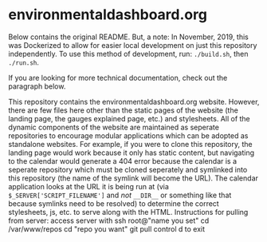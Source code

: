# environmentaldashboard.org

Below contains the original README.
But, a note:
In November, 2019, this was Dockerized to allow for easier local development
on just this repository independently.
To use this method of development, run:
`./build.sh`, then `./run.sh`.

If you are looking for more technical documentation, check out the paragraph
below.

This repository contains the environmentaldashboard.org website. However, there are few files here other than the static pages of the website (the landing page, the gauges explained page, etc.) and stylesheets. All of the dynamic components of the website are maintained as seperate repositories to encourage modular applications which can be adopted as standalone websites. For example, if you were to clone this repository, the landing page would work because it only has static content, but navigating to the calendar would generate a 404 error because the calendar is a seperate repository which must be cloned seperately and symlinked into this repository (the name of the symlink will become the URL). The calendar application looks at the URL it is being run at (via `$_SERVER['SCRIPT_FILENAME']` and _not_ `__DIR__` or something like that because symlinks need to be resolved) to determine the correct stylesheets, js, etc. to serve along with the HTML.
Instructions for pulling from server:
  access server with ssh root@"name you set"
  cd /var/www/repos
  cd "repo you want"
  git pull
  control d to exit  

  
